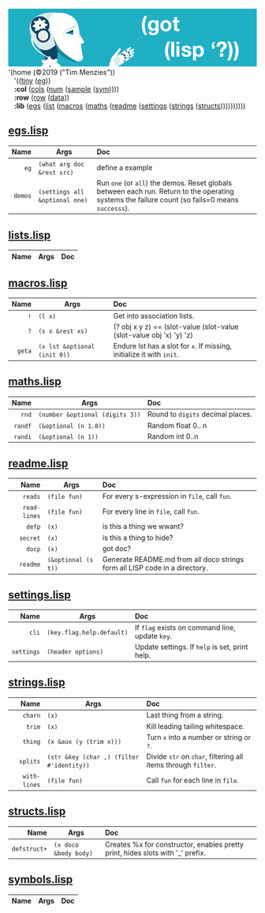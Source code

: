 <img 
     src="/etc/img/gotlisp.png"><br>
'(home (©2019 ("Tim Menzies")) <br>
&nbsp;&nbsp; '(([tiny](/src/tiny/tiny.lisp)
               ([eg](/src/tiny/eg.lisp))) <br>
&nbsp;&nbsp; <b>:col</b> ([cols](/src/tiny/col/cols.lisp)
                         ([num](/src/tiny/col/num.lisp)
                         ([sample](/src/tiny/col/sample.lisp)
                         ([sym](/src/tiny/col/sym.lisp)))))<br>
&nbsp;&nbsp; <b>:row</b> ([row](/src/tiny/row/row.lisp) 
                         ([data](/src/tiny/row/data.lisp)))<br>
&nbsp;&nbsp; <b>:lib</b> ([egs](/src/tiny/lib/egs.lisp) 
                         ([list](/src/tiny/lib/list.lisp)
                         ([macros](/src/tiny/lib/macros.lisp)
                         ([maths](/src/tiny/lib/maths.lisp)
                         ([readme](/src/tiny/lib/readme.lisp)
                         ([settings](/src/tiny/lib/settings.lisp)
                         ([strings](/src/tiny/lib/strings.lisp)
                         ([structs](/src/tiny/lib/structs.lisp)))))))))))
<br clear=all>




## [egs.lisp](egs.lisp)

|Name |Args | Doc|
|--:|--|:---|
|`eg` | `(what arg doc &rest src)` |define a example |
|`demos` | `(settings all &optional one)` |Run `one` (or `all`) the demos. Reset globals between each   run.  Return to the operating systems the failure count (so   fails=0 means `successs`). |


## [lists.lisp](lists.lisp)

|Name |Args | Doc|
|--:|--|:---|


## [macros.lisp](macros.lisp)

|Name |Args | Doc|
|--:|--|:---|
|`!` | `(l x)` |Get into association lists. |
|`?` | `(s x &rest xs)` |(? obj x y z) == (slot-value (slot-value (slot-value obj 'x) 'y) 'z) |
|`geta` | `(x lst &optional (init 0))` |Endure lst has a slot for `x`. If missing, initialize it with `init`. |


## [maths.lisp](maths.lisp)

|Name |Args | Doc|
|--:|--|:---|
|`rnd` | `(number &optional (digits 3))` |Round to `digits` decimal places. |
|`randf` | `(&optional (n 1.0))` |Random float 0.. n |
|`randi` | `(&optional (n 1))` |Random int 0..n |


## [readme.lisp](readme.lisp)

|Name |Args | Doc|
|--:|--|:---|
|`reads` | `(file fun)` |For every s-expression in `file`, call `fun`. |
|`read-lines` | `(file fun)` |For every line in `file`, call `fun`. |
|`defp` | `(x)` |is this  a thing we wwant? |
|`secret` | `(x)` |is this a thing to hide? |
|`docp` | `(x)` |got doc? |
|`readme` | `(&optional (s t))` |Generate README.md from all doco strings   form all LISP code in a directory. |


## [settings.lisp](settings.lisp)

|Name |Args | Doc|
|--:|--|:---|
|`cli` | `(key.flag.help.default)` |If `flag` exists on command line, update `key`. |
|`settings` | `(header options)` |Update settings. If  `help` is set, print help. |


## [strings.lisp](strings.lisp)

|Name |Args | Doc|
|--:|--|:---|
|`charn` | `(x)` |Last thing from a string. |
|`trim` | `(x)` |Kill leading tailing whitespace. |
|`thing` | `(x &aux (y (trim x)))` |Turn `x` into a number or string or `?`. |
|`splits` | `(str &key (char ,) (filter #'identity))` |Divide `str` on `char`, filtering all items through `filter`. |
|`with-lines` | `(file fun)` |Call `fun` for each line in `file`. |


## [structs.lisp](structs.lisp)

|Name |Args | Doc|
|--:|--|:---|
|`defstruct+` | `(x doco &body body)` |Creates %x for constructor, enables pretty print, hides slots with '_' prefix. |


## [symbols.lisp](symbols.lisp)

|Name |Args | Doc|
|--:|--|:---|
